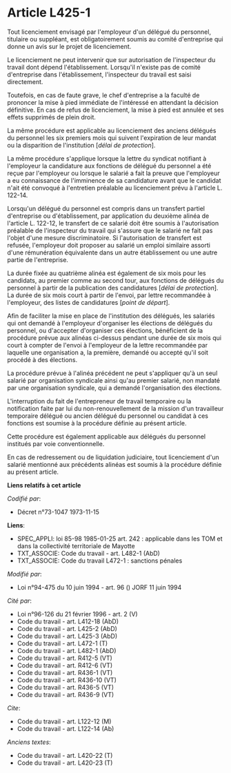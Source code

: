 # Article L425-1

Tout licenciement envisagé par l'employeur d'un délégué du personnel, titulaire ou suppléant, est obligatoirement soumis au
comité d'entreprise qui donne un avis sur le projet de licenciement.

Le licenciement ne peut intervenir que sur autorisation de l'inspecteur du travail dont dépend l'établissement. Lorsqu'il
n'existe pas de comité d'entreprise dans l'établissement, l'inspecteur du travail est saisi directement.

Toutefois, en cas de faute grave, le chef d'entreprise a la faculté de prononcer la mise à pied immédiate de l'intéressé en
attendant la décision définitive. En cas de refus de licenciement, la mise à pied est annulée et ses effets supprimés de
plein droit.

La même procédure est applicable au licenciement des anciens délégués du personnel les six premiers mois qui suivent
l'expiration de leur mandat ou la disparition de l'institution [*délai de protection*].

La même procédure s'applique lorsque la lettre du syndicat notifiant à l'employeur la candidature aux fonctions de délégué du
personnel a été reçue par l'employeur ou lorsque le salarié a fait la preuve que l'employeur a eu connaissance de l'imminence
de sa candidature avant que le candidat n'ait été convoqué à l'entretien préalable au licenciement prévu à l'article L.
122-14.

Lorsqu'un délégué du personnel est compris dans un transfert partiel d'entreprise ou d'établissement, par application du
deuxième alinéa de l'article L. 122-12, le transfert de ce salarié doit être soumis à l'autorisation préalable de
l'inspecteur du travail qui s'assure que le salarié ne fait pas l'objet d'une mesure discriminatoire. Si l'autorisation de
transfert est refusée, l'employeur doit proposer au salarié un emploi similaire assorti d'une rémunération équivalente dans
un autre établissement ou une autre partie de l'entreprise.

La durée fixée au quatrième alinéa est également de six mois pour les candidats, au premier comme au second tour, aux
fonctions de délégués du personnel à partir de la publication des candidatures [*délai de protection*]. La durée de six mois
court à partir de l'envoi, par lettre recommandée à l'employeur, des listes de candidatures [*point de départ*].

Afin de faciliter la mise en place de l'institution des délégués, les salariés qui ont demandé à l'employeur d'organiser les
élections de délégués du personnel, ou d'accepter d'organiser ces élections, bénéficient de la procédure prévue aux alinéas
ci-dessus pendant une durée de six mois qui court à compter de l'envoi à l'employeur de la lettre recommandée par laquelle
une organisation a, la première, demandé ou accepté qu'il soit procédé à des élections.

La procédure prévue à l'alinéa précédent ne peut s'appliquer qu'à un seul salarié par organisation syndicale ainsi qu'au
premier salarié, non mandaté par une organisation syndicale, qui a demandé l'organisation des élections.

L'interruption du fait de l'entrepreneur de travail temporaire ou la notification faite par lui du non-renouvellement de la
mission d'un travailleur temporaire délégué ou ancien délégué du personnel ou candidat à ces fonctions est soumise à la
procédure définie au présent article.

Cette procédure est également applicable aux délégués du personnel institués par voie conventionnelle.

En cas de redressement ou de liquidation judiciaire, tout licenciement d'un salarié mentionné aux précédents alinéas est
soumis à la procédure définie au présent article.

**Liens relatifs à cet article**

_Codifié par_:

  - Décret n°73-1047 1973-11-15

**Liens**:

  - SPEC_APPLI: loi 85-98 1985-01-25 art. 242 : applicable dans les TOM et dans la collectivité territoriale de Mayotte
  - TXT_ASSOCIE: Code du travail - art. L482-1 (AbD)
  - TXT_ASSOCIE: Code du travail L472-1 : sanctions pénales

_Modifié par_:

  - Loi n°94-475 du 10 juin 1994 - art. 96 () JORF 11 juin 1994

_Cité par_:

  - Loi n°96-126 du 21 février 1996 - art. 2 (V)
  - Code du travail - art. L412-18 (AbD)
  - Code du travail - art. L425-2 (AbD)
  - Code du travail - art. L425-3 (AbD)
  - Code du travail - art. L472-1 (T)
  - Code du travail - art. L482-1 (AbD)
  - Code du travail - art. R412-5 (VT)
  - Code du travail - art. R412-6 (VT)
  - Code du travail - art. R436-1 (VT)
  - Code du travail - art. R436-10 (VT)
  - Code du travail - art. R436-5 (VT)
  - Code du travail - art. R436-9 (VT)

_Cite_:

  - Code du travail - art. L122-12 (M)
  - Code du travail - art. L122-14 (Ab)

_Anciens textes_:

  - Code du travail - art. L420-22 (T)
  - Code du travail - art. L420-23 (T)
